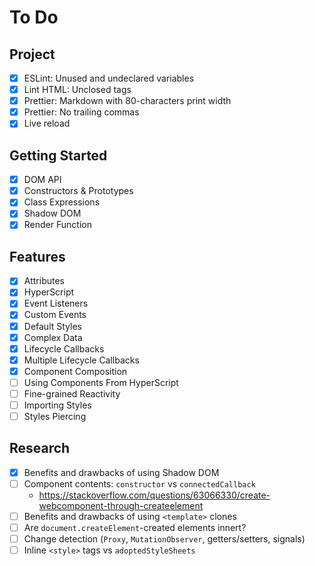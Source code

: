 # To Do

## Project

- [x] ESLint: Unused and undeclared variables
- [x] Lint HTML: Unclosed tags
- [x] Prettier: Markdown with 80-characters print width
- [x] Prettier: No trailing commas
- [x] Live reload

## Getting Started

- [x] DOM API
- [x] Constructors & Prototypes
- [x] Class Expressions
- [x] Shadow DOM
- [x] Render Function

## Features

- [x] Attributes
- [x] HyperScript
- [x] Event Listeners
- [x] Custom Events
- [x] Default Styles
- [x] Complex Data
- [x] Lifecycle Callbacks
- [x] Multiple Lifecycle Callbacks
- [x] Component Composition
- [ ] Using Components From HyperScript
- [ ] Fine-grained Reactivity
- [ ] Importing Styles
- [ ] Styles Piercing

## Research

- [x] Benefits and drawbacks of using Shadow DOM
- [ ] Component contents: `constructor` vs `connectedCallback`
  - <https://stackoverflow.com/questions/63066330/create-webcomponent-through-createelement>
- [ ] Benefits and drawbacks of using `<template>` clones
- [ ] Are `document.createElement`-created elements innert?
- [ ] Change detection (`Proxy`, `MutationObserver`, getters/setters, signals)
- [ ] Inline `<style>` tags vs `adoptedStyleSheets`
